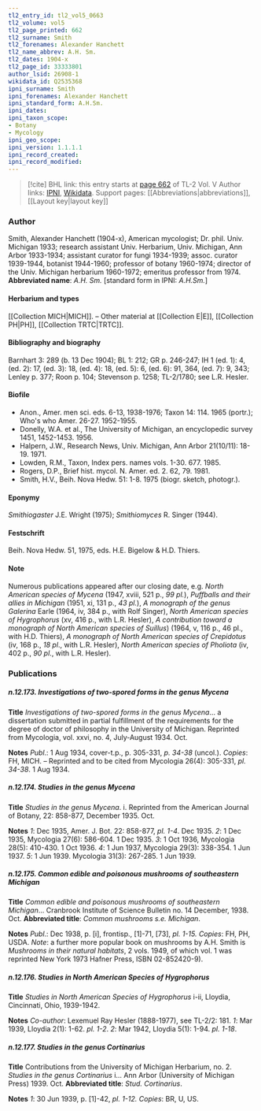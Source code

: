 ```yaml
---
tl2_entry_id: tl2_vol5_0663
tl2_volume: vol5
tl2_page_printed: 662
tl2_surname: Smith
tl2_forenames: Alexander Hanchett
tl2_name_abbrev: A.H. Sm.
tl2_dates: 1904-x
tl2_page_id: 33333801
author_lsid: 26908-1
wikidata_id: Q2535368
ipni_surname: Smith
ipni_forenames: Alexander Hanchett
ipni_standard_form: A.H.Sm.
ipni_dates: 
ipni_taxon_scope: 
- Botany
- Mycology
ipni_geo_scope: 
ipni_version: 1.1.1.1
ipni_record_created: 
ipni_record_modified:
---
```


> [!cite] BHL link: this entry starts at [page 662](https://www.biodiversitylibrary.org/page/33333801) of TL-2 Vol. V
> Author links: [IPNI](https://www.ipni.org/a/26908-1), [Wikidata](https://www.wikidata.org/wiki/Q2535368). Support pages: [[Abbreviations|abbreviations]], [[Layout key|layout key]]

### Author

Smith, Alexander Hanchett (1904-x), American mycologist; Dr. phil. Univ. Michigan 1933; research assistant Univ. Herbarium, Univ. Michigan, Ann Arbor 1933-1934; assistant curator for fungi 1934-1939; assoc. curator 1939-1944, botanist 1944-1960; professor of botany 1960-1974; director of the Univ. Michigan herbarium 1960-1972; emeritus professor from 1974. 
**Abbreviated name**: *A.H. Sm.* \[standard form in IPNI: *A.H.Sm.*\]

#### Herbarium and types

[[Collection MICH|MICH]]. – Other material at [[Collection E|E]], [[Collection PH|PH]], [[Collection TRTC|TRTC]].

#### Bibliography and biography

Barnhart 3: 289 (b. 13 Dec 1904); BL 1: 212; GR p. 246-247; IH 1 (ed. 1): 4, (ed. 2): 17, (ed. 3): 18, (ed. 4): 18, (ed. 5): 6, (ed. 6): 91, 364, (ed. 7): 9, 343; Lenley p. 377; Roon p. 104; Stevenson p. 1258; TL-2/1780; see L.R. Hesler.

#### Biofile

- Anon., Amer. men sci. eds. 6-13, 1938-1976; Taxon 14: 114. 1965 (portr.); Who's who Amer. 26-27. 1952-1955.
- Donelly, W.A. et al., The University of Michigan, an encyclopedic survey 1451, 1452-1453. 1956.
- Halpern, J.W., Research News, Univ. Michigan, Ann Arbor 21(10/11): 18-19. 1971.
- Lowden, R.M., Taxon, Index pers. names vols. 1-30. 677. 1985.
- Rogers, D.P., Brief hist. mycol. N. Amer. ed. 2. 62, 79. 1981.
- Smith, H.V., Beih. Nova Hedw. 51: 1-8. 1975 (biogr. sketch, photogr.).

#### Eponymy

*Smithiogaster* J.E. Wright (1975); *Smithiomyces* R. Singer (1944).

#### Festschrift

Beih. Nova Hedw. 51, 1975, eds. H.E. Bigelow & H.D. Thiers.

#### Note

Numerous publications appeared after our closing date, e.g. *North American species of Mycena* (1947, xviii, 521 p., *99 pl.*), *Puffballs and their allies in Michigan* (1951, xi, 131 p., *43 pl.*), *A monograph of the genus Galerina* Earle (1964, iv, 384 p., with Rolf Singer), *North American species of Hygrophorus* (xv, 416 p., with L.R. Hesler), *A contribution toward a monograph of North American species of Suillus*) (1964, v, 116 p., 46 pl., with H.D. Thiers), *A monograph of North American species of Crepidotus* (iv, 168 p., *18 pl*., with L.R. Hesler), *North American species of Pholiota* (iv, 402 p., *90 pl*., with L.R. Hesler).

### Publications

##### n.12.173. Investigations of two-spored forms in the genus Mycena

**Title**
*Investigations of two-spored forms in the genus Mycena*... a dissertation submitted in partial fulfillment of the requirements for the degree of doctor of philosophy in the University of Michigan. Reprinted from Mycologia, vol. xxvi, no. 4, July-August 1934. Oct.

**Notes**
*Publ*.: 1 Aug 1934, cover-t.p., p. 305-331, *p. 34-38* (uncol.). *Copies*: FH, MICH. – Reprinted and to be cited from Mycologia 26(4): 305-331, *pl. 34-38*. 1 Aug 1934.

##### n.12.174. Studies in the genus Mycena

**Title**
*Studies in the genus Mycena*. i. Reprinted from the American Journal of Botany, 22: 858-877, December 1935. Oct.

**Notes**
*1*: Dec 1935, Amer. J. Bot. 22: 858-877, *pl. 1-4*. Dec 1935.
*2*: 1 Dec 1935, Mycologia 27(6): 586-604. 1 Dec 1935.
*3*: 1 Oct 1936, Mycologia 28(5): 410-430. 1 Oct 1936.
*4*: 1 Jun 1937, Mycologia 29(3): 338-354. 1 Jun 1937.
*5*: 1 Jun 1939. Mycologia 31(3): 267-285. 1 Jun 1939.

##### n.12.175. Common edible and poisonous mushrooms of southeastern Michigan

**Title**
*Common edible and poisonous mushrooms of southeastern Michigan*... Cranbrook Institute of Science Bulletin no. 14 December, 1938. Oct.
**Abbreviated title**: *Common mushrooms s.e. Michigan*.

**Notes**
*Publ*.: Dec 1938, p. \[i\], frontisp., \[1\]-71, \[73\], *pl. 1-15. Copies*: FH, PH, USDA.
*Note*: a further more popular book on mushrooms by A.H. Smith is *Mushrooms in their natural habitats*, 2 vols. 1949, of which vol. 1 was reprinted New York 1973 Hafner Press, ISBN 02-852420-9).

##### n.12.176. Studies in North American Species of Hygrophorus

**Title**
*Studies in North American Species of Hygrophorus* i-ii, Lloydia, Cincinnati, Ohio, 1939-1942.

**Notes**
*Co-author*: Lexemuel Ray Hesler (1888-1977), see TL-2/2: 181.
*1*: Mar 1939, Lloydia 2(1): 1-62. *pl. 1-2*.
*2*: Mar 1942, Lloydia 5(1): 1-94. *pl. 1-18*.

##### n.12.177. Studies in the genus Cortinarius

**Title**
Contributions from the University of Michigan Herbarium, no. 2. *Studies in the genus Cortinarius* i... Ann Arbor (University of Michigan Press) 1939. Oct.
**Abbreviated title**: *Stud. Cortinarius*.

**Notes**
*1*: 30 Jun 1939, p. \[1\]-42, *pl. 1-12. Copies*: BR, U, US.

